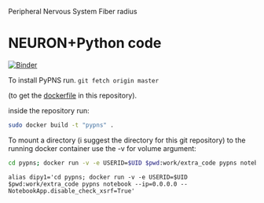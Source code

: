 Peripheral Nervous System Fiber radius
# NEURON+Python code
[![Binder](https://mybinder.org/badge_logo.svg)](https://mybinder.org/v2/gh/russelljjarvis/PeripherlNervousSystem/master)

To install PyPNS run.
`git fetch origin master`

(to get the [dockerfile](https://github.com/russelljjarvis/PeripherlNervousSystem/blob/master/Dockerfile) in this repository).

inside the repository run:

```sh
sudo docker build -t "pypns" .
```

To mount a directory (i suggest the directory for this git repository) to the running docker container use the -v for volume argument:
```sh
cd pypns; docker run -v -e USERID=$UID $pwd:work/extra_code pypns notebook --ip=0.0.0.0 --NotebookApp.disable_check_xsrf=True
```

```
alias dipy1='cd pypns; docker run -v -e USERID=$UID $pwd:work/extra_code pypns notebook --ip=0.0.0.0 --NotebookApp.disable_check_xsrf=True'
```

